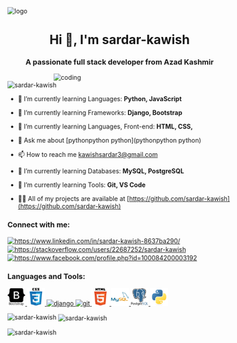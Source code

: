 ![logo](https://github.com/[sardar-kawish/sardar-kawish/blob/main/Blue%2C%20Green%2C%20and%20White%20Modern%20Tech%20Web%20Developer%20LinkedIn%20Banner.png](https://github.com/sardar-kawish/sardar-kawish/blob/main/Baner%20-%20Made%20with%20PosterMyWall.mp4))
<h1 align="center">Hi 👋, I'm sardar-kawish</h1>
<h3 align="center">A passionate full stack developer from Azad Kashmir</h3>
<img align="right" alt="coding" width="400" src="https://user-images.githubusercontent.com/55389276/140866485-8fb1c876-9a8f-4d6a-98dc-08c4981eaf70.gif"
<p align="left"> <img src="https://komarev.com/ghpvc/?username=sardar-kawish&label=Profile%20views&color=0e75b6&style=flat" alt="sardar-kawish" /> </p>

- 🌱 I’m currently learning Languages: **Python, JavaScript**

- 🌱 I’m currently learning Frameworks: **Django, Bootstrap**

- 🌱 I’m currently learning Languages, Front-end: **HTML, CSS,**

- 💬 Ask me about [pythonpython python](pythonpython python)

- 📫 How to reach me [kawishsardar3@gmail.com](kawishsardar3@gmail.com)

- 🌱 I’m currently learning Databases: **MySQL, PostgreSQL**

- 🌱 I’m currently learning Tools: **Git, VS Code**

- 👨‍💻 All of my projects are available at [https://github.com/sardar-kawish](https://github.com/sardar-kawish)

<h3 align="left">Connect with me:</h3>
<p align="left">
<a href="https://linkedin.com/in/https://www.linkedin.com/in/sardar-kawish-8637ba290/" target="blank"><img align="center" src="https://raw.githubusercontent.com/rahuldkjain/github-profile-readme-generator/master/src/images/icons/Social/linked-in-alt.svg" alt="https://www.linkedin.com/in/sardar-kawish-8637ba290/" height="30" width="40" /></a>
<a href="https://stackoverflow.com/users/https://stackoverflow.com/users/22687252/sardar-kawish" target="blank"><img align="center" src="https://raw.githubusercontent.com/rahuldkjain/github-profile-readme-generator/master/src/images/icons/Social/stack-overflow.svg" alt="https://stackoverflow.com/users/22687252/sardar-kawish" height="30" width="40" /></a>
<a href="https://fb.com/https://www.facebook.com/profile.php?id=100084200003192" target="blank"><img align="center" src="https://raw.githubusercontent.com/rahuldkjain/github-profile-readme-generator/master/src/images/icons/Social/facebook.svg" alt="https://www.facebook.com/profile.php?id=100084200003192" height="30" width="40" /></a>
</p>

<h3 align="left">Languages and Tools:</h3>
<p align="left"> <a href="https://getbootstrap.com" target="_blank" rel="noreferrer"> <img src="https://raw.githubusercontent.com/devicons/devicon/master/icons/bootstrap/bootstrap-plain-wordmark.svg" alt="bootstrap" width="40" height="40"/> </a> <a href="https://www.w3schools.com/css/" target="_blank" rel="noreferrer"> <img src="https://raw.githubusercontent.com/devicons/devicon/master/icons/css3/css3-original-wordmark.svg" alt="css3" width="40" height="40"/> </a> <a href="https://www.djangoproject.com/" target="_blank" rel="noreferrer"> <img src="https://cdn.worldvectorlogo.com/logos/django.svg" alt="django" width="40" height="40"/> </a> <a href="https://git-scm.com/" target="_blank" rel="noreferrer"> <img src="https://www.vectorlogo.zone/logos/git-scm/git-scm-icon.svg" alt="git" width="40" height="40"/> </a> <a href="https://www.w3.org/html/" target="_blank" rel="noreferrer"> <img src="https://raw.githubusercontent.com/devicons/devicon/master/icons/html5/html5-original-wordmark.svg" alt="html5" width="40" height="40"/> </a> <a href="https://www.mysql.com/" target="_blank" rel="noreferrer"> <img src="https://raw.githubusercontent.com/devicons/devicon/master/icons/mysql/mysql-original-wordmark.svg" alt="mysql" width="40" height="40"/> </a> <a href="https://www.postgresql.org" target="_blank" rel="noreferrer"> <img src="https://raw.githubusercontent.com/devicons/devicon/master/icons/postgresql/postgresql-original-wordmark.svg" alt="postgresql" width="40" height="40"/> </a> <a href="https://www.python.org" target="_blank" rel="noreferrer"> <img src="https://raw.githubusercontent.com/devicons/devicon/master/icons/python/python-original.svg" alt="python" width="40" height="40"/> </a> </p>

<p><img align="left" src="https://github-readme-stats.vercel.app/api/top-langs?username=sardar-kawish&show_icons=true&locale=en&layout=compact" alt="sardar-kawish" /></p>

<p>&nbsp;<img align="center" src="https://github-readme-stats.vercel.app/api?username=sardar-kawish&show_icons=true&locale=en" alt="sardar-kawish" /></p>

<p><img align="center" src="https://github-readme-streak-stats.herokuapp.com/?user=sardar-kawish&" alt="sardar-kawish" /></p>

